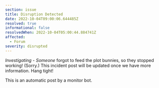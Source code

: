 ```yaml
---
section: issue
title: Disruption Detected
date: 2022-10-04T09:00:06.644485Z
resolved: true
informational: false
resolvedWhen: 2022-10-04T05:00:44.884741Z
affected:
  - Forum
severity: disrupted
---
```

*Investigating* - _Someone_ forgot to feed the plot bunnies, so they stopped working! (Sorry.) This incident post will be updated once we have more information. Hang tight!

This is an automatic post by a monitor bot.
        